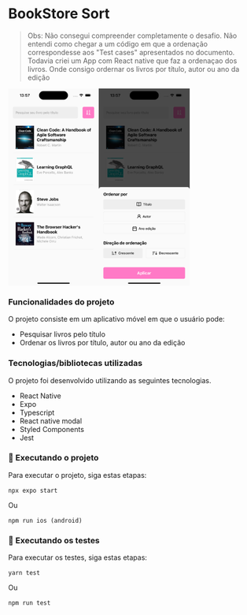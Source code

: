 # BookStore Sort

> Obs: Não consegui compreender completamente o desafio. Não entendi como chegar a um código em que a ordenação correspondesse aos "Test cases" apresentados no documento. Todavia criei um App com React native que faz a ordenaçao dos livros. Onde consigo ordernar os livros por título, autor ou ano da edição

<div style="display: flex; flex-direction: row; height: 400px">
<img src="./.github/book1.png">
<img src="./.github/book2.png">
</div>

### Funcionalidades do projeto

O projeto consiste em um aplicativo móvel em que o usuário pode:

- Pesquisar livros pelo título
- Ordenar os livros por título, autor ou ano da edição

### Tecnologias/bibliotecas utilizadas

O projeto foi desenvolvido utilizando as seguintes tecnologias.

- React Native
- Expo
- Typescript
- React native modal
- Styled Components
- Jest

### 🚀 Executando o projeto

Para executar o projeto, siga estas etapas:

```
npx expo start
```

Ou

```
npm run ios (android)
```

### 🚀 Executando os testes

Para executar os testes, siga estas etapas:

```
yarn test
```

Ou

```
npm run test
```
